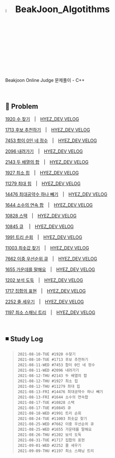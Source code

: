 # <img src = "https://user-images.githubusercontent.com/39453104/128810108-cb2a0435-5e77-4807-afd2-9a5b8aecfa7e.png" width = "5%"> BeakJoon_Algotithms
Beakjoon Online Judge 문제풀이 - C++

<br>

## 💬 Problem

  [1920 수 찾기](./1920_수찾기.cpp)　|　[HYEZ_DEV VELOG](https://velog.io/@hyez_dev/%EB%B0%B1%EC%A4%80-1920-%EC%88%98%EC%B0%BE%EA%B8%B0)
  
  [1713 후보 추천하기](./1713_후보추천하기.cpp)　|　[HYEZ_DEV VELOG](https://velog.io/@hyez_dev/%EB%B0%B1%EC%A4%80-1713-%ED%9B%84%EB%B3%B4-%EC%B6%94%EC%B2%9C%ED%95%98%EA%B8%B0-C)
  
  [7453 합이 0인 네 정수](./7453_합이0인네정수.cpp)　|　[HYEZ_DEV VELOG](https://velog.io/@hyez_dev/%EB%B0%B1%EC%A4%80-7453-%ED%95%A9%EC%9D%B4-0%EC%9D%B8-%EB%84%A4-%EC%A0%95%EC%88%98-C)
 
 [2096 내려가기](./2096_내려가기.cpp)　|　[HYEZ_DEV VELOG](https://velog.io/@hyez_dev/%EB%B0%B1%EC%A4%80-2096-%EB%82%B4%EB%A0%A4%EA%B0%80%EA%B8%B0-C)
 
 [2143 두 배열의 합](./2143_두배열의합.cpp)　|　[HYEZ_DEV VELOG](https://velog.io/@hyez_dev/%EB%B0%B1%EC%A4%80-2143-%EB%91%90-%EB%B0%B0%EC%97%B4%EC%9D%98-%ED%95%A9-C)
 
 [1927 최소 힙](./1927_최소힙.cpp)　|　[HYEZ_DEV VELOG](https://velog.io/@hyez_dev/%EB%B0%B1%EC%A4%80-1927-%EC%B5%9C%EC%86%8C-%ED%9E%99-C)
 
 [11279 최대 힙](./11279_최대힙.cpp)　|　[HYEZ_DEV VELOG](https://velog.io/@hyez_dev/%EB%B0%B1%EC%A4%80-11279-%EC%B5%9C%EB%8C%80-%ED%9E%99-C)
 
 [14476 최대공약수 하나 빼기](./14476_최대공약수하나빼기.cpp)　|　[HYEZ_DEV VELOG](https://velog.io/@hyez_dev/%EB%B0%B1%EC%A4%80-14476-%EC%B5%9C%EB%8C%80%EA%B3%B5%EC%95%BD%EC%88%98-%ED%95%98%EB%82%98-%EB%B9%BC%EA%B8%B0-C)
 
 [1644 소수의 연속 합](./1644_소수의연속합.cpp)　|　[HYEZ_DEV VELOG](https://velog.io/@hyez_dev/%EB%B0%B1%EC%A4%80-1644-%EC%86%8C%EC%88%98%EC%9D%98-%EC%97%B0%EC%86%8D%ED%95%A9-C)
 
 [10828 스택](./10828_스택.cpp)　|　[HYEZ_DEV VELOG](https://velog.io/@hyez_dev/%EB%B0%B1%EC%A4%80-10828-%EC%8A%A4%ED%83%9D-C)
 
[10845 큐](./10845_큐.cpp) 　|　[HYEZ_DEV VELOG](https://velog.io/@hyez_dev/%EB%B0%B1%EC%A4%80-10845-%ED%81%90-C)

[1991 트리 순회](./1991_트리순회.cpp)　|　[HYEZ_DEV VELOG](https://velog.io/@hyez_dev/%EB%B0%B1%EC%A4%80-1991-%ED%8A%B8%EB%A6%AC-%EC%88%9C%ED%9A%8C-C)

[11003 최솟값 찾기](./11003_최솟값찾기.cpp)　|　[HYEZ_DEV VELOG](https://velog.io/@hyez_dev/%EB%B0%B1%EC%A4%80-11003-%EC%B5%9C%EC%86%9F%EA%B0%92-%EC%B0%BE%EA%B8%B0-C)

[7662 이중 우선순위 큐](./7662_이중우선순위큐.cpp)　|　[HYEZ_DEV VELOG](https://velog.io/@hyez_dev/%EB%B0%B1%EC%A4%80-7662-%EC%9D%B4%EC%A4%91-%EC%9A%B0%EC%84%A0%EC%88%9C%EC%9C%84-%ED%81%90-C)

[1655 가운데를 말해요](./1655_가운데를말해요.cpp)　|　[HYEZ_DEV VELOG](https://velog.io/@hyez_dev/%EB%B0%B1%EC%A4%80-1655-%EA%B0%80%EC%9A%B4%EB%8D%B0%EB%A5%BC-%EB%A7%90%ED%95%B4%EC%9A%94-C)

[1202 보석 도둑](./1202_보석도둑.cpp)　|　[HYEZ_DEV VELOG](https://velog.io/@hyez_dev/%EB%B0%B1%EC%A4%80-1202-%EB%B3%B4%EC%84%9D-%EB%8F%84%EB%91%91-C)

[1717 집합의 표현](./1717_집합의표현.cpp)　|　[HYEZ_DEV VELOG](https://velog.io/@hyez_dev/%EB%B0%B1%EC%A4%80-1717-%EC%A7%91%ED%95%A9%EC%9D%98-%ED%91%9C%ED%98%84-C)

[2252 줄 세우기](./2252_줄세우기.cpp)　|　[HYEZ_DEV VELOG](https://velog.io/@hyez_dev/%EB%B0%B1%EC%A4%80-2252-%EC%A4%84-%EC%84%B8%EC%9A%B0%EA%B8%B0-C)

[1197 최소 스패닝 트리](./1197_최소스패닝트리.cpp)　|　[HYEZ_DEV VELOG](https://velog.io/@hyez_dev/%EB%B0%B1%EC%A4%80-1197-%EC%B5%9C%EC%86%8C-%EC%8A%A4%ED%8C%A8%EB%8B%9D-%ED%8A%B8%EB%A6%AC-C)

<br>

## ◾ Study Log
> ```
> 2021-08-10-TUE #1920 수찾기
> 2021-08-10-TUE #1713 후보 추천하기
> 2021-08-11-WED #7453 합이 0인 네 정수
> 2021-08-11-WED #2096 내려가기
> 2021-08-12-THU #2143 두 배열의 합
> 2021-08-12-THU #1927 최소 힙
> 2021-08-12-THU #11279 최대 힙
> 2021-08-13-FRI #14476 최대공약수 하나 빼기
> 2021-08-13-FRI #1644 소수의 연속합
> 2021-08-17-TUE #10828 스택
> 2021-08-17-TUE #10845 큐
> 2021-08-18-WED #1991 트리 순회
> 2021-08-24-TUE #11003 최솟값 찾기
> 2021-08-25-WED #7662 이중 우선순위 큐
> 2021-08-25-WED #1655 가운데를 말해요
> 2021-08-26-THU #1202 보석 도둑
> 2021-08-31-TUE #1717 집합의 표현
> 2021-09-01-WED #2252 줄 세우기
> 2021-09-09-THU #1197 최소 스패닝 트리
> ```

